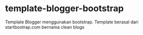 # template-blogger-bootstrap
Template Blogger menggunakan bootstrap. Template berasal dari startbootrap.com bernama clean blogs
